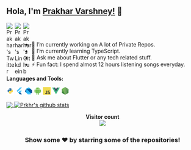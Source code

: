 ## Hola, I'm [Prakhar Varshney!](https://prkhrv.github.io/) 👋

<a href="https://twitter.com/prakharnegative">
  <img align="left" alt="Prakhar's Twitter" width="22px" src="https://prkhrv.github.io//icons/twitter.png" />
</a>
<a href="https://www.linkedin.com/in/prakhar-varshney-886153149/">
  <img align="left" alt="Prakhar's Linkdein" width="22px" src="https://cdn.jsdelivr.net/npm/simple-icons@v3/icons/linkedin.svg" />
</a>
<a href="https://github.com/prkhrv">
  <img align="left" alt="Prakhar's Github" width="22px" src="https://prkhrv.github.io//icons/github.png" />
</a>

<br/>
<br/>



- 🔭 I’m currently working on A lot of Private Repos.
- 🌱 I’m currently learning TypeScript.
- 💬 Ask me about Flutter or any tech related stuff.
- ⚡ Fun fact: I spend almost 12 hours listening songs everyday.




**Languages and Tools:**  

<code><img height="20" src="https://raw.githubusercontent.com/github/explore/80688e429a7d4ef2fca1e82350fe8e3517d3494d/topics/python/python.png"></code>
<code><img height="20" src="https://raw.githubusercontent.com/github/explore/80688e429a7d4ef2fca1e82350fe8e3517d3494d/topics/flutter/flutter.png"></code>
<code><img height="20" src="https://raw.githubusercontent.com/github/explore/80688e429a7d4ef2fca1e82350fe8e3517d3494d/topics/dart/dart.png"></code>
<code><img height="20" src="https://raw.githubusercontent.com/github/explore/80688e429a7d4ef2fca1e82350fe8e3517d3494d/topics/android/android.png"></code>
<code><img height="20" src="https://raw.githubusercontent.com/github/explore/80688e429a7d4ef2fca1e82350fe8e3517d3494d/topics/javascript/javascript.png"></code>
<code><img height="20" src="https://raw.githubusercontent.com/github/explore/80688e429a7d4ef2fca1e82350fe8e3517d3494d/topics/vue/vue.png"></code>
<code><img height="20" src="https://raw.githubusercontent.com/github/explore/80688e429a7d4ef2fca1e82350fe8e3517d3494d/topics/nodejs/nodejs.png"></code>    

<a href="https://github.com/prkhrv">
  <img style="width:45%" align="center" src="https://github-readme-stats.vercel.app/api/top-langs/?username=prkhrv&theme=dark&hide=css,html&show_icons=true&langs_count=100&layout=compact" />
</a>
<a href="https://github.com/prkhrv">
 <img align="center" src="https://github-readme-stats.vercel.app/api?username=prkhrv&show_icons=true&theme=dracula&line_height=27" alt="Prkhr's github stats"/>
</a>

<p align="center"> 
  <b>Visitor count</b><br>
  <img src="https://profile-counter.glitch.me/prkhrv/count.svg" />
  </br>
</p>



<div align="center">

### Show some ❤️ by starring some of the repositories!

</div>

